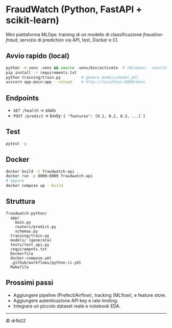 # FraudWatch (Python, FastAPI + scikit-learn)

Mini piattaforma MLOps: training di un modello di classificazione *fraud/no-fraud*, servizio di prediction via API, test, Docker e CI.

## Avvio rapido (local)
```bash
python -m venv .venv && source .venv/bin/activate  # (Windows: .venv\Scripts\activate)
pip install -r requirements.txt
python training/train.py         # genera models/model.pkl
uvicorn app.main:app --reload    # http://localhost:8000/docs
```

## Endpoints
- `GET /health` → stato
- `POST /predict` → body: `{ "features": [0.1, 0.2, 0.3, ...] }`

## Test
```bash
pytest -q
```

## Docker
```bash
docker build -t fraudwatch-api .
docker run -p 8000:8000 fraudwatch-api
# oppure
docker compose up --build
```

## Struttura
```
fraudwatch-python/
  app/
    main.py
    routers/predict.py
    schemas.py
  training/train.py
  models/ (generata)
  tests/test_api.py
  requirements.txt
  Dockerfile
  docker-compose.yml
  .github/workflows/python-ci.yml
  Makefile
```

## Prossimi passi
- Aggiungere pipeline (Prefect/Airflow), tracking (MLflow), e feature store.
- Aggiungere autenticazione API key e rate limiting.
- Integrare un piccolo dataset reale e notebook EDA.

---
© drfb02
